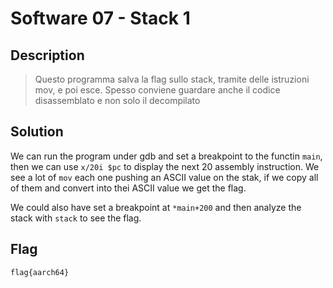 # Software 07 - Stack 1 

## Description
> Questo programma salva la flag sullo stack, tramite delle istruzioni mov, e poi esce. 
Spesso conviene guardare anche il codice disassemblato e non solo il decompilato

## Solution
We can run the program under gdb and set a breakpoint to the functin `main`, then we can use `x/20i $pc` to display the next 20 assembly instruction.
We see a lot of `mov` each one pushing an ASCII value on the stak, if we copy all of them and convert into thei ASCII value we get the flag.

We could also have set a breakpoint at `*main+200` and then analyze the stack with `stack` to see the flag.
  
## Flag
`flag{aarch64}`